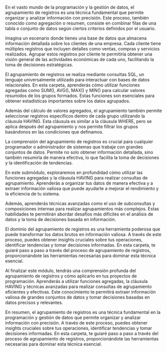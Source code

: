 En el vasto mundo de la programación y la gestión de datos, el agrupamiento de registros es una técnica fundamental que permite organizar y analizar información con precisión. Este proceso, también conocido como agregación o resumen, consiste en combinar filas de una tabla o conjunto de datos según ciertos criterios definidos por el usuario.

Imagina un escenario donde tienes una base de datos que almacena información detallada sobre los clientes de una empresa. Cada cliente tiene múltiples registros que incluyen detalles como ventas, compras y servicios realizados. Agrupar estos registros por cliente te permitiría obtener una visión general de las actividades económicas de cada uno, facilitando la toma de decisiones estratégicas.

El agrupamiento de registros se realiza mediante consultas SQL, un lenguaje universalmente utilizado para interactuar con bases de datos relacionales. En esta carpeta, aprenderás cómo utilizar funciones agregadas como SUM(), AVG(), MAX() y MIN() para calcular valores resumidos de los grupos formados. Estas funciones son esenciales para obtener estadísticas importantes sobre los datos agrupados.

Además del cálculo de valores agregados, el agrupamiento también permite seleccionar registros específicos dentro de cada grupo utilizando la cláusula HAVING. Esta cláusula es similar a la cláusula WHERE, pero se aplica después del agrupamiento y nos permite filtrar los grupos basándonos en las condiciones que definamos.

La comprensión del agrupamiento de registros es crucial para cualquier programador o administrador de sistemas que trabaje con grandes conjuntos de datos. Permite no solo obtener información detallada, sino también resumirla de manera efectiva, lo que facilita la toma de decisiones y la identificación de tendencias.

En este submódulo, exploraremos en profundidad cómo utilizar las funciones agregadas y la cláusula HAVING para realizar consultas de agrupamiento. Aprenderás a organizar tus datos de manera efectiva y a extraer información valiosa que puede ayudarte a mejorar el rendimiento y la eficiencia de tu sistema.

Además, aprenderás técnicas avanzadas como el uso de subconsultas y composiciones internas para realizar agrupamientos más complejos. Estas habilidades te permitirán abordar desafíos más difíciles en el análisis de datos y la toma de decisiones basada en información.

El dominio del agrupamiento de registros es una herramienta poderosa que puede transformar los datos brutos en información valiosa. A través de este proceso, puedes obtener insights cruciales sobre tus operaciones, identificar tendencias y tomar decisiones informadas. En esta carpeta, te guiaré paso a paso a través del proceso de agrupamiento de registros, proporcionándote las herramientas necesarias para dominar esta técnica esencial.

Al finalizar este módulo, tendrás una comprensión profunda del agrupamiento de registros y cómo aplicarlo en tus proyectos de programación. Aprenderás a utilizar funciones agregadas, la cláusula HAVING y técnicas avanzadas para realizar consultas de agrupamiento eficientes y efectivas. Este conocimiento te permitirá extraer información valiosa de grandes conjuntos de datos y tomar decisiones basadas en datos precisos y relevantes.

En resumen, el agrupamiento de registros es una técnica fundamental en la programación y gestión de datos que permite organizar y analizar información con precisión. A través de este proceso, puedes obtener insights cruciales sobre tus operaciones, identificar tendencias y tomar decisiones informadas. En esta carpeta, te guiaré paso a paso a través del proceso de agrupamiento de registros, proporcionándote las herramientas necesarias para dominar esta técnica esencial.
